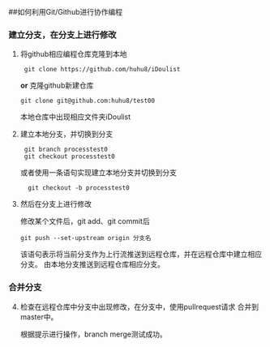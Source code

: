 ##如何利用Git/Github进行协作编程


### 建立分支，在分支上进行修改

1. 将github相应编程仓库克隆到本地
   
    ` git clone https://github.com/huhu8/iDoulist`
   
    **or** 克隆github新建仓库
    
    `git clone git@github.com:huhu8/test00`
    
    本地仓库中出现相应文件夹iDoulist

2. 建立本地分支，并切换到分支
   
        git branch processtest0
        git checkout processtest0
    
    或者使用一条语句实现建立本地分支并切换到分支
  
    `  git checkout -b processtest0`

   
3. 然后在分支上进行修改
    
    修改某个文件后，git add、git commit后
    
    `git push --set-upstream origin 分支名`

     该语句表示将当前分支作为上行流推送到远程仓库，并在远程仓库中建立相应分支。
     由本地分支推送到远程仓库相应分支。

### 合并分支

4. 检查在远程仓库中分支中出现修改，在分支中，使用pullrequest请求   合并到master中。
 
    根据提示进行操作，branch merge测试成功。
   



     